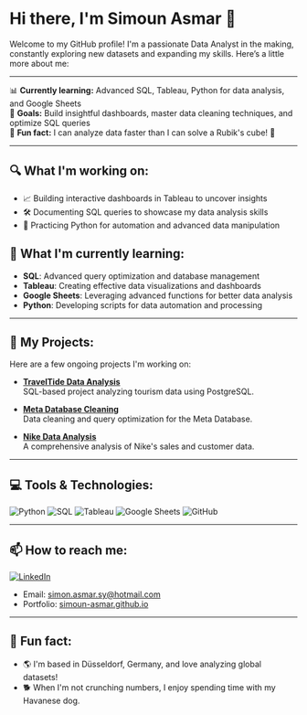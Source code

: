 # Hi there, I'm Simoun Asmar 👋

Welcome to my GitHub profile! I'm a passionate Data Analyst in the making, constantly exploring new datasets and expanding my skills. Here’s a little more about me:

---
 
📊 **Currently learning:** Advanced SQL, Tableau, Python for data analysis, and Google Sheets  
🎯 **Goals:** Build insightful dashboards, master data cleaning techniques, and optimize SQL queries  
🎲 **Fun fact:** I can analyze data faster than I can solve a Rubik's cube! 🧩

---

## 🔍 What I'm working on:
- 📈 Building interactive dashboards in Tableau to uncover insights
- 🛠 Documenting SQL queries to showcase my data analysis skills
- 🚀 Practicing Python for automation and advanced data manipulation

## 🌱 What I'm currently learning:
- **SQL**: Advanced query optimization and database management
- **Tableau**: Creating effective data visualizations and dashboards
- **Google Sheets**: Leveraging advanced functions for better data analysis
- **Python**: Developing scripts for data automation and processing

---

## 🚀 My Projects:
Here are a few ongoing projects I'm working on:

- [**TravelTide Data Analysis**](https://github.com/your-repo-link)  
  SQL-based project analyzing tourism data using PostgreSQL.
  
- [**Meta Database Cleaning**](https://github.com/your-repo-link)  
  Data cleaning and query optimization for the Meta Database.

- [**Nike Data Analysis**](https://github.com/your-repo-link)  
  A comprehensive analysis of Nike's sales and customer data.

---

## 💻 Tools & Technologies:
![Python](https://img.shields.io/badge/Python-3776AB?style=for-the-badge&logo=python&logoColor=white)
![SQL](https://img.shields.io/badge/SQL-336791?style=for-the-badge&logo=postgresql&logoColor=white)
![Tableau](https://img.shields.io/badge/Tableau-E97627?style=for-the-badge&logo=tableau&logoColor=white)
![Google Sheets](https://img.shields.io/badge/Google%20Sheets-34A853?style=for-the-badge&logo=googlesheets&logoColor=white)
![GitHub](https://img.shields.io/badge/GitHub-181717?style=for-the-badge&logo=github&logoColor=white)

---

## 📫 How to reach me:
[![LinkedIn](https://img.shields.io/badge/LinkedIn-0077B5?style=for-the-badge&logo=linkedin&logoColor=white)](https://www.linkedin.com/in/simounasmar)  
- Email: simon.asmar.sy@hotmail.com  
- Portfolio: [simoun-asmar.github.io](https://simoun-asmar.github.io)

---

## 🌟 Fun fact:
- 🌎 I'm based in Düsseldorf, Germany, and love analyzing global datasets!
- 🐕 When I'm not crunching numbers, I enjoy spending time with my Havanese dog.

